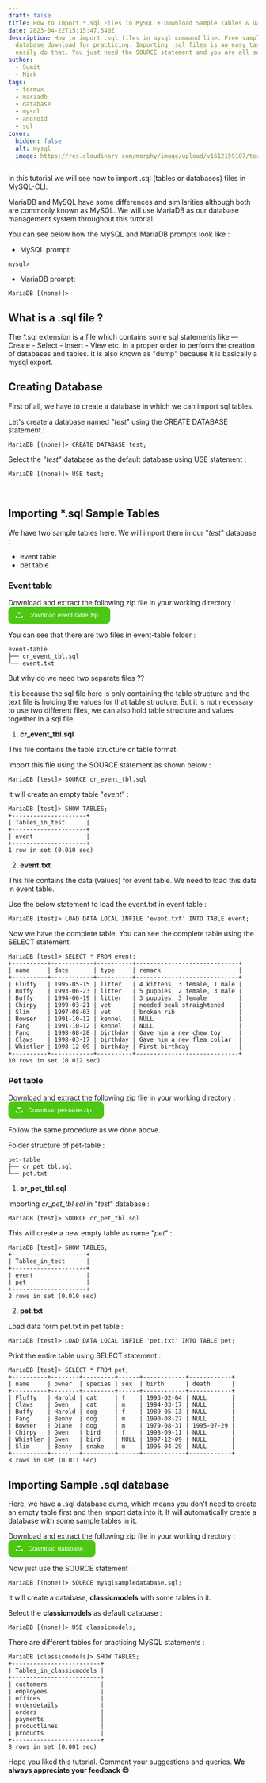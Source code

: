 ```yaml
---
draft: false
title: How to Import *.sql Files in MySQL + Download Sample Tables & Database
date: 2023-04-22T15:15:47.540Z
description: How to import .sql files in mysql command line. Free sample
  database download for practicing. Importing .sql files is an easy task you can
  easily do that. You just need the SOURCE statement and you are all set...
author:
  - Sumit
  - Nick
tags:
  - termux
  - mariadb
  - database
  - mysql
  - android
  - sql
cover:
  hidden: false
  alt: mysql
  image: https://res.cloudinary.com/morphy/image/upload/v1612159107/termux-mariadb/mariadb-img_o9mksp.jpg
---
```

In this tutorial we will see how to import .sql (tables or databases) files in MySQL-CLI.

MariaDB and MySQL have some differences and similarities although both are commonly known as MySQL. We will use MariaDB as our database management system throughout this tutorial.

You can see below how the MySQL and MariaDB prompts look like :

- MySQL prompt:

```
mysql>
```

- MariaDB prompt:

```
MariaDB [(none)]>
```

## What is a .sql file ?

The \*.sql extension is a file which contains some sql statements like — Create - Select - Insert - View etc. in a proper order to perform the creation of databases and tables. It is also known as "dump" because it is basically a mysql export.

## Creating Database

First of all, we have to create a database in which we can import sql tables.

Let's create a database named "_test_" using the CREATE DATABASE statement :

```
MariaDB [(none)]> CREATE DATABASE test;
```

Select the "_test_" database as the default database using USE statement :

```
MariaDB [(none)]> USE test;
```

<br>

## Importing \*.sql Sample Tables

We have two sample tables here. We will import them in our "_test_" database :

- event table
- pet table

### Event table

Download and extract the following zip file in your working directory : <a href="https://github.com/thetechnohack/files/raw/main/mysql%20samples/event-table.zip" class="buttonDownload">Download event-table.zip</a>

You can see that there are two files in event-table folder :

```
event-table
├── cr_event_tbl.sql
└── event.txt
```

But why do we need two separate files ??

It is because the sql file here is only containing the table structure and the text file is holding the values for that table structure.
But it is not necessary to use two different files, we can also hold table structure and values together in a sql file.

1. **cr_event_tbl.sql**

This file contains the table structure or table format.

Import this file using the SOURCE statement as shown below :

```
MariaDB [test]> SOURCE cr_event_tbl.sql
```

It will create an empty table "_event_" :

```
MariaDB [test]> SHOW TABLES;
+---------------------+
| Tables_in_test      |
+---------------------+
| event               |
+---------------------+
1 row in set (0.010 sec)
```

2. **event.txt**

This file contains the data (values) for event table. We need to load this data in event table.

Use the below statement to load the event.txt in event table :

```
MariaDB [test]> LOAD DATA LOCAL INFILE 'event.txt' INTO TABLE event;
```

Now we have the complete table. You can see the complete table using the SELECT statement:

```
MariaDB [test]> SELECT * FROM event;
+----------+------------+----------+-----------------------------+
| name     | date       | type     | remark                      |
+----------+------------+----------+-----------------------------+
| Fluffy   | 1995-05-15 | litter   | 4 kittens, 3 female, 1 male |
| Buffy    | 1993-06-23 | litter   | 5 puppies, 2 female, 3 male |
| Buffy    | 1994-06-19 | litter   | 3 puppies, 3 female         |
| Chirpy   | 1999-03-21 | vet      | needed beak straightened    |
| Slim     | 1997-08-03 | vet      | broken rib                  |
| Bowser   | 1991-10-12 | kennel   | NULL                        |
| Fang     | 1991-10-12 | kennel   | NULL                        |
| Fang     | 1998-08-28 | birthday | Gave him a new chew toy     |
| Claws    | 1998-03-17 | birthday | Gave him a new flea collar  |
| Whistler | 1998-12-09 | birthday | First birthday              |
+----------+------------+----------+-----------------------------+
10 rows in set (0.012 sec)
```

### Pet table

Download and extract the following zip file in your working directory : <a href="https://github.com/thetechnohack/files/raw/main/mysql%20samples/pet-table.zip" class="buttonDownload">Download pet-table.zip</a>

Follow the same procedure as we done above.

Folder structure of pet-table :

```
pet-table
├── cr_pet_tbl.sql
└── pet.txt
```

1. **cr_pet_tbl.sql**

Importing _cr_pet_tbl.sql_ in "_test_" database :

```
MariaDB [test]> SOURCE cr_pet_tbl.sql
```

This will create a new empty table as name "_pet_" :

```
MariaDB [test]> SHOW TABLES;
+---------------------+
| Tables_in_test      |
+---------------------+
| event               |
| pet                 |
+---------------------+
2 rows in set (0.010 sec)
```

2. **pet.txt**

Load data form pet.txt in pet table :

```
MariaDB [test]> LOAD DATA LOCAL INFILE 'pet.txt' INTO TABLE pet;
```

Print the entire table using SELECT statement :

```
MariaDB [test]> SELECT * FROM pet;
+----------+--------+---------+------+------------+------------+
| name     | owner  | species | sex  | birth      | death      |
+----------+--------+---------+------+------------+------------+
| Fluffy   | Harold | cat     | f    | 1993-02-04 | NULL       |
| Claws    | Gwen   | cat     | m    | 1994-03-17 | NULL       |
| Buffy    | Harold | dog     | f    | 1989-05-13 | NULL       |
| Fang     | Benny  | dog     | m    | 1990-08-27 | NULL       |
| Bowser   | Diane  | dog     | m    | 1979-08-31 | 1995-07-29 |
| Chirpy   | Gwen   | bird    | f    | 1998-09-11 | NULL       |
| Whistler | Gwen   | bird    | NULL | 1997-12-09 | NULL       |
| Slim     | Benny  | snake   | m    | 1996-04-29 | NULL       |
+----------+--------+---------+------+------------+------------+
8 rows in set (0.011 sec)
```

## Importing Sample .sql database

Here, we have a .sql database dump, which means you don't need to create an empty table first and then import data into it. It will automatically create a database with some sample tables in it.

Download and extract the following zip file in your working directory : <a href="https://github.com/thetechnohack/files/raw/main/mysql%20samples/mydb.zip" class="buttonDownload">Download database</a>

Now just use the SOURCE statement :

```
MariaDB [(none)]> SOURCE mysqlsampledatabase.sql;
```

It will create a database, **classicmodels** with some tables in it.

Select the **classicmodels** as default database :

```
MariaDB [(none)]> USE classicmodels;
```

There are different tables for practicing MySQL statements :

```
MariaDB [classicmodels]> SHOW TABLES;
+-------------------------+
| Tables_in_classicmodels |
+-------------------------+
| customers               |
| employees               |
| offices                 |
| orderdetails            |
| orders                  |
| payments                |
| productlines            |
| products                |
+-------------------------+
8 rows in set (0.001 sec)
```

Hope you liked this tutorial.
Comment your suggestions and queries. **We always appreciate your feedback 😊**

<br>

<style>
.buttonDownload {
	display: inline-block;
	position: relative;
	padding: 10px 25px;
   background-color: #4CC713;
   color: white;
   font-family: sans-serif;
	text-decoration: none;
	font-size: 0.9em;
	text-align: center;
	text-indent: 15px;
   border-radius: 8px;
   outline: none;
}

.buttonDownload:hover {
	background-color: #333;
	color: white;
}

.buttonDownload:before, .buttonDownload:after {
	content: ' ';
	display: block;
	position: absolute;
	left: 15px;
	top: 52%;
}

/* Download box shape  */
.buttonDownload:before {
	width: 10px;
	height: 2px;
	border-style: solid;
	border-width: 0 2px 2px;
}

/* Download arrow shape */
.buttonDownload:after {
	width: 0;
	height: 0;
	margin-left: 3px;
	margin-top: -7px;
  
	border-style: solid;
	border-width: 4px 4px 0 4px;
	border-color: transparent;
	border-top-color: inherit;
	
	animation: downloadArrow 2s linear infinite;
	animation-play-state: paused;
}

.buttonDownload:hover:before {
	border-color: #4CC713;
}

.buttonDownload:hover:after {
	border-top-color: #4CC713;
	animation-play-state: running;
}

/* keyframes for the download icon anim */
@keyframes downloadArrow {
	/* 0% and 0.001% keyframes used as a hackish way of having the button frozen on a nice looking frame by default */
	0% {
		margin-top: -7px;
		opacity: 1;
	}
	
	0.001% {
		margin-top: -15px;
		opacity: 0;
	}
	
	50% {
		opacity: 1;
	}
	
	100% {
		margin-top: 0;
		opacity: 0;
	}
}
</style>